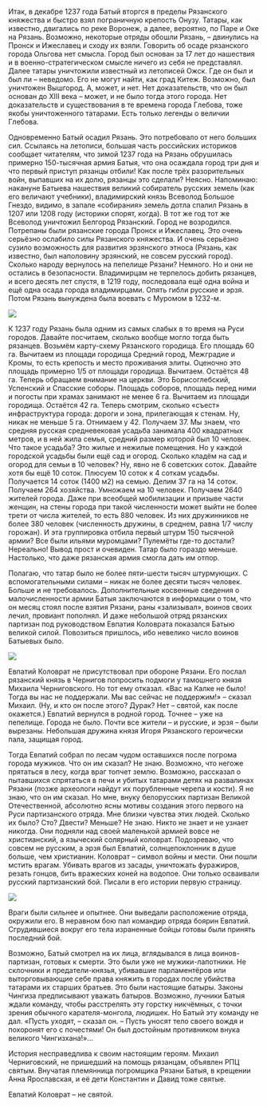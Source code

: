 Итак, в декабре 1237 года Батый вторгся в пределы Рязанского княжества и быстро взял пограничную крепость Онузу. Татары, как известно, двигались по реке Воронеж, а далее, вероятно, по Паре и Оке на Рязань. Возможно, некоторые отряды обошли Рязань, – двинулись на Пронск и Ижеславец и сходу их взяли. Говорить об осаде рязанского города Ольгова нет смысла. Город был основан за 17 лет до нашествия и в военно-стратегическом смысле ничего из себя не представлял. Далее татары уничтожили известный из летописей Ожск. Где он был и был ли – неведомо. Его не могут найти, как град Китеж. Возможно, был уничтожен Вышгород. А, может, и нет. Нет доказательств, что он был основан до XIII века – может, и не было тогда этого города. Нет доказательств и существования в те времена города Глебова, тоже якобы уничтоженного татарами. Есть только легенды о величии Глебова. 

Одновременно Батый осадил Рязань. Это потребовало от него больших сил. Ссылаясь на летописи, большая часть российских историков сообщает читателям, что зимой 1237 года на Рязань обрушилась примерно 150-тысячная армия Батыя, что она осаждала город три дня и что первый приступ рязанцы отбили! Как после трёх разорительных войн, выпавших на их долю, рязанцы это сделали? Неясно. Напоминаю: накануне Батыева нашествия великий собиратель русских земель (как его величают учебники), владимирский князь Всеволод Большое Гнездо, видимо, в запале «собирания» земель дотла спалил Рязань в 1207 или 1208 году (историки спорят, когда). В тот же год тот же Всеволод уничтожил Белгород Рязанский. Город не возродился. Потрепаны были рязанские города Пронск и Ижеславец. Это очень серьёзно ослабило силы Рязанского княжества. И очень серьёзно сузило возможность для развития эрзянского этноса (Рязань, как известно, был наполовину эрзянский, не совсем русский город). Сколько народу вернулось на пепелище Рязани? Немного. Но и они не остались в безопасности. Владимирцам не терпелось добить рязанцев, и всего десять лет спустя, в 1219 году, последовала ещё одна война и ещё одна осада города владимирцами. Опять гибли русские и эрзя. Потом Рязань вынуждена была воевать с Муромом в 1232-м. 

![](https://assets.discours.io/unsafe/900x/production/image/04227f20-a54b-11e8-bfc7-9b5979ddfe3f.jpeg)  


К 1237 году Рязань была одним из самых слабых в то время на Руси городов. Давайте посчитаем, сколько вообще могло тогда быть рязанцев. Возьмём карту-схему Рязанского городища. Его площадь 60 га. Вычитаем из площади городища Средний город, Межградие и Кромы, то есть крепость и место проживания элиты. Оценочно это площадь примерно 1/5 от площади городища. Вычитаем. Остаётся 48 га. Теперь обращаем внимание на церкви. Это Борисоглебский, Успенский и Спасские соборы. Площадь соборов, площадь перед ними и погосты при храмах занимают не менее 6 га. Вычитаем из площади городища. Остаётся 42 га. Теперь смотрим, сколько «съест» инфраструктура города: дороги и зона, прилегающая к стенам. Ну, никак не меньше 5 га. Отнимаем у 42. Получаем 37. Мы знаем, что средняя русская средневековая усадьба занимала 400 квадратных метров, и в ней жила семья, средний размер которой был 10 человек. Что такое усадьба? Это жилые и нежилые помещения. Но у каждой городской усадьбы были ещё сад и огород. Сколько кладём на сад и огород для семьи в 10 человек? Ну, явно не 6 советских соток. Давайте хотя бы ещё 10 соток. Плюсуем 10 соток к 4 соткам усадьбы. Получается 14 соток (1400 м2) на семью. Делим 37 га на 14 соток. Получаем 264 хозяйства. Умножаем на 10 человек. Получаем 2640 жителей города. Даже при всеобщей мобилизации и призыве части женщин, на стены города при такой численности может выйти не более трети от числа жителей, то есть 880 человек. Из них дружинников не более 380 человек (численность дружины, в среднем, равна 1/7 числу горожан). И эта группировка отбила первый штурм 150 тысячной армии? Все были ильями муромцами? Пулемёты где-то достали? Нереально! Вывод прост и очевиден. Татар было гораздо меньше. Настолько, что даже рязанская армия смогла дать им отпор.

Полагаю, что татар было не более пяти-шести тысяч штурмующих. С вспомогательными силами – никак не более десяти тысяч человек. Больше и не требовалось. Дополнительные косвенные сведения о малочисленности армии Батыя заключаются в информации о том, что он месяц стоял после взятия Рязани, раны «зализывал», воинов своих лечил, провиант пополнял. И даже небольшой отряд рязанских партизан под руководством Евпатия Коловрата показался Батыю великой силой. Повозиться пришлось, ибо невелико число воинов Батыевых было.

![](https://assets.discours.io/unsafe/900x/production/image/047ea8e0-a54b-11e8-bfc7-9b5979ddfe3f.jpeg)

Евпатий Коловрат не присутствовал при обороне Рязани. Его послал рязанский князь в Чернигов попросить подмоги у тамошнего князя Михаила Черниговского. Но тот ему отказал. «Вас на Калке не было! Тогда вы нас не поддержали. Мы вас сейчас не поддержим!» – сказал Михаил. (Ну, и кто он после этого? Дурак? Нет – святой, как после окажется.) Евпатий вернулся в родной город. Точнее – уже на пепелище. Города не было. Почти все жители – и русские, и эрзя – были вырезаны. Небольшая дружина князя Игоря Рязанского героически пала, защищая город.

Тогда Евпатий собрал по лесам чудом оставшихся после погрома города мужиков. Что он им сказал? Не знаю. Возможно, что негоже прятаться в лесу, когда враг топчет землю. Возможно, рассказал о пытавшихся спрятаться в печи и убитых татарами детях на развалинах Рязани (позже археологи найдут их порубленные черепа и кости). Я не знаю, что он им сказал. Но мне, внуку белорусских партизан Великой Отечественной, абсолютно ясны мотивы создания этого первого на Руси партизанского отряда. Мне близки чувства этих людей. Сколько их было? Сто? Двести? Меньше? Не знаю. Никто не знает и не узнает никогда. Они подняли над своей маленькой армией вовсе не христианский, а языческий солярный коловрат. Подозреваю, что совсем не русским, а эрзя был Евпатий, солнцепоклонник в душе больше, чем христианин. Коловрат – символ войны и мести. Они пошли мстить врагам. Убивать врагов из засады, уничтожать фуражиров, резать гонцов, бить вражеских коней на водопое. Они только осваивали русский партизанский бой. Писали в его истории первую страницу.

![](https://assets.discours.io/unsafe/900x/production/image/04db95f0-a54b-11e8-bfc7-9b5979ddfe3f.jpeg)

  
Враги были сильнее и опытнее. Они выведали расположение отряда, окружили его. В неравном бою пал командир отряда боярин Евпатий. Сгрудившиеся вокруг его тела израненные бойцы готовы были принять последний бой. 

Возможно, Батый смотрел на их лица, вглядывался в лица воинов-партизан, готовых к смерти. Это были уже не мужики-лапотники. Не склочники и предатели-князья, убивавшие парламентёров или выторговывающие себе права княжить в городах после убийства татарами их старших братьев. Это были настоящие батыры. Законы Чингиза предписывают уважать батыров. Возможно, лучники Батыя ждали команду, чтобы расстрелять эту горстку никчёмных, с точки зрения обычного карателя-монгола, людишек. Но Батый эту команду не дал. «Пусть уходят, – сказал он. – Пусть уносят тело своего вождя и похоронят его с почестями! Он был достойным противником внука великого Чингизхана!»…

История несправедлива к своим настоящим героям. Михаил Черниговский, не пришедший на помощь рязанцам, объявлен РПЦ святым. Внучатая племянница погромщика Рязани Батыя, в крещении Анна Ярославская, и её дети Константин и Давид тоже святые. 

Евпатий Коловрат – не святой.
